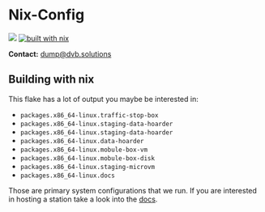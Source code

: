 # Nix-Config

![](https://img.shields.io/endpoint?url=https%3A%2F%2Fhydra.hq.c3d2.de%2Fjob%2Fdvb-dump%2Fnix-config%2Fdata-hoarder.x86_64-linux%2Fshield)
[![built with nix](https://builtwithnix.org/badge.svg)](https://builtwithnix.org)

**Contact:** <dump@dvb.solutions>

## Building with nix

This flake has a lot of output you maybe be interested in:

- `packages.x86_64-linux.traffic-stop-box`
- `packages.x86_64-linux.staging-data-hoarder`
- `packages.x86_64-linux.staging-data-hoarder`
- `packages.x86_64-linux.data-hoarder`
- `packages.x86_64-linux.mobule-box-vm`
- `packages.x86_64-linux.mobule-box-disk`
- `packages.x86_64-linux.staging-microvm`
- `packages.x86_64-linux.docs`

Those are primary system configurations that we run. If you are interested in hosting a station
take a look into the [docs](https://docs.dvb.solutions).

